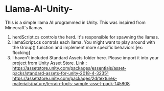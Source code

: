 # Llama-AI-Unity-
This is a simple llama AI programmed in Unity. This was inspired from Minecraft's llamas.
1. herdScript.cs controls the herd. It's responsible for spawning the llamas. 
2. llamaScript.cs controls each llama. You might want to play around with the Group() function and implement more specific behaviors [ex: flocking]
3. I haven't included Standard Assets folder here. Please import it into your project from Unity Asset Store. Link : https://assetstore.unity.com/packages/essentials/asset-packs/standard-assets-for-unity-2018-4-32351
https://assetstore.unity.com/packages/2d/textures-materials/nature/terrain-tools-sample-asset-pack-145808
